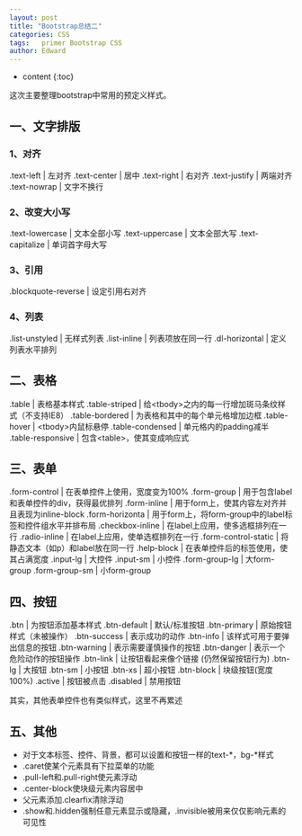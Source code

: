 ```yaml
---
layout: post
title: "Bootstrap总结二"
categories: CSS
tags:   primer Bootstrap CSS
author: Edward
---
```


* content
{:toc}

这次主要整理bootstrap中常用的预定义样式。





## 一、文字排版

### 1、对齐

.text-left | 左对齐
.text-center | 居中
.text-right | 右对齐
.text-justify | 两端对齐
.text-nowrap | 文字不换行

### 2、改变大小写

.text-lowercase | 文本全部小写
.text-uppercase | 文本全部大写
.text-capitalize | 单词首字母大写

### 3、引用

.blockquote-reverse	| 设定引用右对齐

### 4、列表

.list-unstyled | 无样式列表
.list-inline | 列表项放在同一行
.dl-horizontal | 定义列表水平排列

## 二、表格

.table | 表格基本样式
.table-striped | 给&lt;tbody&gt;之内的每一行增加斑马条纹样式（不支持IE8）
.table-bordered | 为表格和其中的每个单元格增加边框
.table-hover | &lt;tbody&gt;内鼠标悬停
.table-condensed | 单元格内的padding减半
.table-responsive | 包含&lt;table&gt;，使其变成响应式

## 三、表单

.form-control | 在表单控件上使用，宽度变为100%
.form-group | 用于包含label和表单控件的div，获得最优排列
.form-inline | 用于form上，使其内容左对齐并且表现为inline-block
.form-horizonta | 用于form上，将form-group中的label标签和控件组水平并排布局
.checkbox-inline | 在label上应用，使多选框排列在一行
.radio-inline | 在label上应用，使单选框排列在一行
.form-control-static | 将静态文本（如p）和label放在同一行
.help-block | 在表单控件后的标签使用，使其占满宽度
.input-lg | 大控件
.input-sm | 小控件
.form-group-lg | 大form-group
.form-group-sm | 小form-group

## 四、按钮

.btn | 为按钮添加基本样式
.btn-default | 默认/标准按钮
.btn-primary | 原始按钮样式（未被操作）
.btn-success | 表示成功的动作
.btn-info | 该样式可用于要弹出信息的按钮
.btn-warning | 表示需要谨慎操作的按钮
.btn-danger | 表示一个危险动作的按钮操作
.btn-link | 让按钮看起来像个链接 (仍然保留按钮行为)
.btn-lg | 大按钮
.btn-sm | 小按钮
.btn-xs | 超小按钮
.btn-block | 块级按钮(宽度100%)
.active | 按钮被点击
.disabled | 禁用按钮

其实，其他表单控件也有类似样式，这里不再累述

## 五、其他

- 对于文本标签、控件、背景，都可以设置和按钮一样的text-*，bg-*样式
- .caret使某个元素具有下拉菜单的功能
- .pull-left和.pull-right使元素浮动
- .center-block使块级元素内容居中
- 父元素添加.clearfix清除浮动
- .show和.hidden强制任意元素显示或隐藏，.invisible被用来仅仅影响元素的可见性

